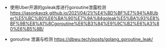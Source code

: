 - 使用Uber开源的goleak库进行goroutine泄露检测
https://jasonkayzk.github.io/2021/04/21/%E4%BD%BF%E7%94%A8Uber%E5%BC%80%E6%BA%90%E7%9A%84goleak%E5%BA%93%E8%BF%9B%E8%A1%8Cgoroutine%E6%B3%84%E9%9C%B2%E6%A3%80%E6%B5%8B/

- goroutine 泄漏与检测
  https://dbwu.tech/posts/golang_goroutine_leak/
